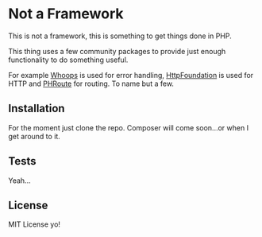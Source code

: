 # Not a Framework

This is not a framework, this is something to get things done in PHP.

This thing uses a few community packages to provide just enough functionality to do something useful.

For example [Whoops](https://github.com/filp/whoops) is used for error handling, [HttpFoundation](symfony/http-foundation) is used for HTTP and [PHRoute](https://github.com/mrjgreen/phroute) for routing. To name but a few.


## Installation

For the moment just clone the repo. Composer will come soon...or when I get around to it.

## Tests

Yeah...

## License

MIT License yo!
